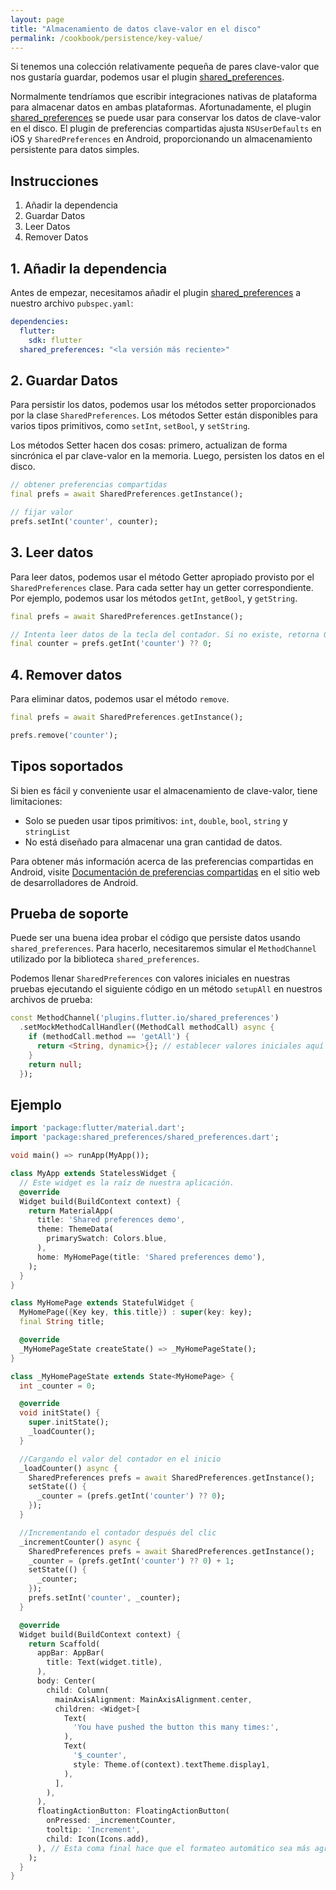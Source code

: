 ```yaml
---
layout: page
title: "Almacenamiento de datos clave-valor en el disco"
permalink: /cookbook/persistence/key-value/
---
```


Si tenemos una colección relativamente pequeña de pares clave-valor que nos gustaría guardar,
podemos usar el plugin [shared_preferences](https://pub.dartlang.org/packages/shared_preferences).

Normalmente tendríamos que escribir integraciones nativas de plataforma para almacenar datos en 
ambas plataformas. Afortunadamente, el plugin [shared_preferences](https://pub.dartlang.org/packages/shared_preferences)
se puede usar para conservar los datos de clave-valor en el disco. El plugin de preferencias 
compartidas ajusta `NSUserDefaults` en iOS y `SharedPreferences` en Android, proporcionando un
almacenamiento persistente para datos simples.

## Instrucciones

  1. Añadir la dependencia
  2. Guardar Datos
  3. Leer Datos
  4. Remover Datos

## 1. Añadir la dependencia

Antes de empezar, necesitamos añadir el plugin [shared_preferences](https://pub.dartlang.org/packages/shared_preferences) 
a nuestro archivo `pubspec.yaml`:

```yaml
dependencies:
  flutter:
    sdk: flutter
  shared_preferences: "<la versión más reciente>"
```

## 2. Guardar Datos

Para persistir los datos, podemos usar los métodos setter proporcionados por la clase 
`SharedPreferences`. Los métodos Setter están disponibles para varios tipos primitivos, 
como `setInt`, `setBool`, y `setString`.

Los métodos Setter hacen dos cosas: primero, actualizan de forma sincrónica el par 
clave-valor en la memoria. Luego, persisten los datos en el disco.

<!-- skip -->
```dart
// obtener preferencias compartidas
final prefs = await SharedPreferences.getInstance();

// fijar valor
prefs.setInt('counter', counter);
```

## 3. Leer datos

Para leer datos, podemos usar el método Getter apropiado provisto por el
`SharedPreferences` clase. Para cada setter hay un getter correspondiente.
Por ejemplo, podemos usar los métodos `getInt`, `getBool`, y `getString`.

<!-- skip -->
```dart
final prefs = await SharedPreferences.getInstance();

// Intenta leer datos de la tecla del contador. Si no existe, retorna 0.
final counter = prefs.getInt('counter') ?? 0;
```

## 4. Remover datos

Para eliminar datos, podemos usar el método `remove`.

<!-- skip -->
```dart
final prefs = await SharedPreferences.getInstance();

prefs.remove('counter');
```

## Tipos soportados

Si bien es fácil y conveniente usar el almacenamiento de clave-valor, tiene limitaciones:

- Solo se pueden usar tipos primitivos: `int`, `double`, `bool`, `string` y `stringList`
- No está diseñado para almacenar una gran cantidad de datos.

Para obtener más información acerca de las preferencias compartidas en Android, visite
[Documentación de preferencias compartidas](https://developer.android.com/guide/topics/data/data-storage.html#pref)
en el sitio web de desarrolladores de Android.

## Prueba de soporte

Puede ser una buena idea probar el código que persiste datos usando `shared_preferences`. 
Para hacerlo, necesitaremos simular el `MethodChannel` utilizado por la biblioteca `shared_preferences`.

Podemos llenar `SharedPreferences` con valores iniciales en nuestras pruebas ejecutando 
el siguiente código en un método `setupAll` en nuestros archivos de prueba:

<!-- skip -->
```dart
const MethodChannel('plugins.flutter.io/shared_preferences')
  .setMockMethodCallHandler((MethodCall methodCall) async {
    if (methodCall.method == 'getAll') {
      return <String, dynamic>{}; // establecer valores iniciales aquí si lo desea
    }
    return null;
  });
```

## Ejemplo

```dart
import 'package:flutter/material.dart';
import 'package:shared_preferences/shared_preferences.dart';

void main() => runApp(MyApp());

class MyApp extends StatelessWidget {
  // Este widget es la raíz de nuestra aplicación.
  @override
  Widget build(BuildContext context) {
    return MaterialApp(
      title: 'Shared preferences demo',
      theme: ThemeData(
        primarySwatch: Colors.blue,
      ),
      home: MyHomePage(title: 'Shared preferences demo'),
    );
  }
}

class MyHomePage extends StatefulWidget {
  MyHomePage({Key key, this.title}) : super(key: key);
  final String title;

  @override
  _MyHomePageState createState() => _MyHomePageState();
}

class _MyHomePageState extends State<MyHomePage> {
  int _counter = 0;

  @override
  void initState() {
    super.initState();
    _loadCounter();
  }

  //Cargando el valor del contador en el inicio
  _loadCounter() async {
    SharedPreferences prefs = await SharedPreferences.getInstance();
    setState(() {
      _counter = (prefs.getInt('counter') ?? 0);
    });
  }

  //Incrementando el contador después del clic
  _incrementCounter() async {
    SharedPreferences prefs = await SharedPreferences.getInstance();
    _counter = (prefs.getInt('counter') ?? 0) + 1;
    setState(() {
      _counter;
    });
    prefs.setInt('counter', _counter);
  }

  @override
  Widget build(BuildContext context) {
    return Scaffold(
      appBar: AppBar(
        title: Text(widget.title),
      ),
      body: Center(
        child: Column(
          mainAxisAlignment: MainAxisAlignment.center,
          children: <Widget>[
            Text(
              'You have pushed the button this many times:',
            ),
            Text(
              '$_counter',
              style: Theme.of(context).textTheme.display1,
            ),
          ],
        ),
      ),
      floatingActionButton: FloatingActionButton(
        onPressed: _incrementCounter,
        tooltip: 'Increment',
        child: Icon(Icons.add),
      ), // Esta coma final hace que el formateo automático sea más agradable para los métodos de compilación.
    );
  }
}
```

